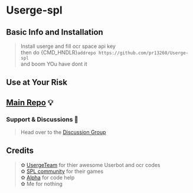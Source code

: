 # Userge-spl

## Basic Info and Installation 

> Install userge and fill ocr space api key<br>
> then do {CMD_HNDLR}`addrepo https://github.com/pr13260/Userge-spl`<br>
> and boom YOu have dont it

## Use at Your Risk
## [Main Repo](https://github.com/UsergeTeam/Userge) 💡

### Support & Discussions 👥

> Head over to the [Discussion Group](https://t.me/the_ssc_chat)

## Credits
> ✿ [UsergeTeam](https://github.com/UsergeTeam) for thier awesome Userbot and ocr codes<br>
> ✿ [SPL community](https://t.me/Spoiled_Community) for their games<br>
> ✿ [Alpha](https://t.me/North_Yankton) for code help<br>
> ✿ Me for nothing
